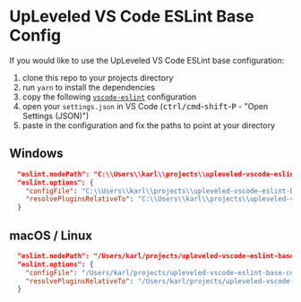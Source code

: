 # UpLeveled VS Code ESLint Base Config

If you would like to use the UpLeveled VS Code ESLint base configuration:

1. clone this repo to your projects directory
2. run `yarn` to install the dependencies
3. copy the following [`vscode-eslint`](https://marketplace.visualstudio.com/items?itemName=dbaeumer.vscode-eslint) configuration
4. open your `settings.json` in VS Code (<kbd>ctrl/cmd</kbd>-<kbd>shift</kbd>-<kbd>P</kbd> - "Open Settings (JSON)")
5. paste in the configuration and fix the paths to point at your directory

## Windows

```json
  "eslint.nodePath": "C:\\Users\\karl\\projects\\upleveled-vscode-eslint-base-config\\node_modules",
  "eslint.options": {
    "configFile": "C:\\Users\\karl\\projects\\upleveled-vscode-eslint-base-config\\.eslintrc.js",
    "resolvePluginsRelativeTo": "C:\\Users\\karl\\projects\\upleveled-vscode-eslint-base-config\\node_modules"
  }
```

## macOS / Linux

```json
  "eslint.nodePath": "/Users/karl/projects/upleveled-vscode-eslint-base-config/node_modules",
  "eslint.options": {
    "configFile": "/Users/karl/projects/upleveled-vscode-eslint-base-config/.eslintrc.js",
    "resolvePluginsRelativeTo": "/Users/karl/projects/upleveled-vscode-eslint-base-config/node_modules"
  }
```
